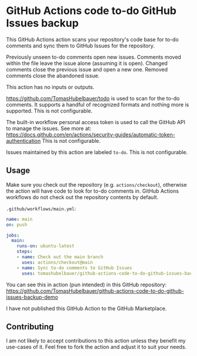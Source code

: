 # GitHub Actions code to-do GitHub Issues backup

This GitHub Actions action scans your repository's code base for to-do comments
and sync them to GitHub Issues for the repository.

Previously unseen to-do comments open new issues. Comments moved within the file
leave the issue alone (assuming it is open). Changed comments close the previous
issue and open a new one. Removed comments close the abandoned issue.

This action has no inputs or outputs.

https://github.com/TomasHubelbauer/todo is used to scan for the to-do comments.
It supports a handful of recognized formats and nothing more is supported. This
is not configurable.

The built-in workflow personal access token is used to call the GitHub API to
manage the issues. See more at:
https://docs.github.com/en/actions/security-guides/automatic-token-authentication
This is not configurable.

Issues maintained by this action are labeled `to-do`. This is not configurable.

## Usage

Make sure you check out the repository (e.g. `actions/checkout`), otherwise the
action will have code to look for to-do comments in. GitHub Actions workflows do
not check out the repository contents by default.

`.github/workflows/main.yml`:
```yml
name: main
on: push

jobs:
  main:
    runs-on: ubuntu-latest
    steps:
    - name: Check out the main branch
      uses: actions/checkout@main
    - name: Sync to-do comments to GitHub Issues
      uses: tomashubelbauer/github-actions-code-to-do-github-issues-backup@main
```

You can see this in action (pun intended) in this GitHub repository:
https://github.com/TomasHubelbauer/github-actions-code-to-do-github-issues-backup-demo

I have not published this GitHub Action to the GitHub Marketplace.

## Contributing

I am not likely to accept contributions to this action unless they benefit my
use-cases of it. Feel free to fork the action and adjust it to suit your needs.
